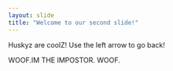 ```yaml
---
layout: slide
title: "Welcome to our second slide!"
---
```

Huskyz are coolZ!
Use the left arrow to go back!

WOOF.IM THE IMPOSTOR. WOOF.

